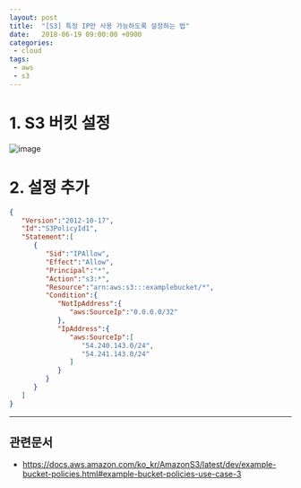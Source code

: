 ```yaml
---
layout: post
title:  "[S3] 특정 IP만 사용 가능하도록 설정하는 법"
date:   2018-06-19 09:00:00 +0900
categories:
 - cloud
tags:
 - aws
 - s3
---
```

# 1. S3 버킷 설정

![image](https://user-images.githubusercontent.com/13219787/61304785-ab6f5500-a824-11e9-8d24-e1d4fd4176a5.png)


# 2. 설정 추가
```json
{
   "Version":"2012-10-17",
   "Id":"S3PolicyId1",
   "Statement":[
      {
         "Sid":"IPAllow",
         "Effect":"Allow",
         "Principal":"*",
         "Action":"s3:*",
         "Resource":"arn:aws:s3:::examplebucket/*",
         "Condition":{
            "NotIpAddress":{
               "aws:SourceIp":"0.0.0.0/32"
            },
            "IpAddress":{
               "aws:SourceIp":[
                  "54.240.143.0/24",
                  "54.241.143.0/24"
               ]
            }
         }
      }
   ]
}
```



---
## 관련문서
- https://docs.aws.amazon.com/ko_kr/AmazonS3/latest/dev/example-bucket-policies.html#example-bucket-policies-use-case-3